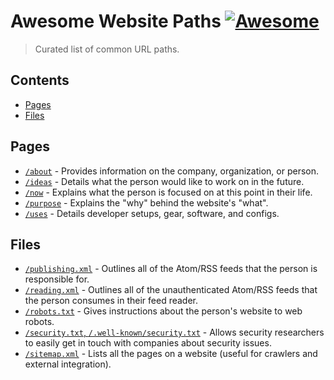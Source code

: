 # Awesome Website Paths [![Awesome](https://awesome.re/badge.svg)](https://awesome.re)

> Curated list of common URL paths.

## Contents

- [Pages](#pages)
- [Files](#files)

## Pages

- [`/about`](https://aboutideasnow.com) - Provides information on the company, organization, or person.
- [`/ideas`](https://aboutideasnow.com) - Details what the person would like to work on in the future.
- [`/now`](https://nownownow.com) - Explains what the person is focused on at this point in their life.
- [`/purpose`](https://slashpurpose.org) - Explains the "why" behind the website's "what".
- [`/uses`](https://uses.tech) - Details developer setups, gear, software, and configs.

## Files

- [`/publishing.xml`](https://slashreading.org) - Outlines all of the Atom/RSS feeds that the person is responsible for.
- [`/reading.xml`](https://slashreading.org) - Outlines all of the unauthenticated Atom/RSS feeds that the person consumes in their feed reader.
- [`/robots.txt`](https://www.robotstxt.org) - Gives instructions about the person's website to web robots.
- [`/security.txt`, `/.well-known/security.txt`](https://securitytxt.org) - Allows security researchers to easily get in touch with companies about security issues.
- [`/sitemap.xml`](https://sitemaps.org) - Lists all the pages on a website (useful for crawlers and external integration).

